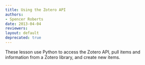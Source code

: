 ```yaml
---
title: Using the Zotero API
authors:
- Spencer Roberts
date: 2013-04-04
reviewers: 
layout: default
deprecated: true
---
```


These lesson use Python to access the Zotero API, pull items and
information from a Zotero library, and create new items.
